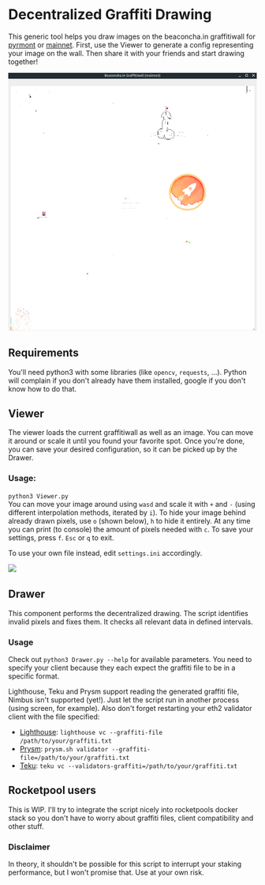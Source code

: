 # Decentralized Graffiti Drawing

This generic tool helps you draw images on the beaconcha.in graffitiwall for 
[pyrmont](https://pyrmont.beaconcha.in/graffitiwall) or
[mainnet](https://beaconcha.in/graffitiwall). First, use the Viewer to generate a config
representing your image on the wall. Then share it with your friends and start drawing together!

![Rocketpool](doc/desired.png "Default settings")
## Requirements
You'll need python3 with some libraries (like `opencv`, `requests`, ...).
Python will complain if you don't already have them installed, google if you don't know how to
do that.

## Viewer
The viewer loads the current graffitiwall as well as an image. You can move it around or
scale it until you found your favorite spot. Once you're done, you can save your
desired configuration, so it can be picked up by the Drawer.
### Usage:
`python3 Viewer.py` \
You can move your image around using `wasd` and scale it with `+` and `-`
(using different interpolation methods, iterated by `i`). To hide your image behind already drawn
pixels, use `o` (shown below), `h` to hide it entirely. At any time you can print (to console)
the amount of pixels needed with `c`. To save your settings, press `f`. `Esc` or `q` to exit.

To use your own file instead, edit `settings.ini` accordingly.

<img src="https://raw.githubusercontent.com/RomiRand/rpl_graffiti/main/doc/overpaint.png" width="400">

## Drawer
This component performs the decentralized drawing. The script identifies invalid pixels
and fixes them. It checks all relevant data in defined intervals.

### Usage
Check out `python3 Drawer.py --help` for available parameters. You need to specify your client because
they each expect the graffiti file to be in a specific format.

Lighthouse, Teku and Prysm support reading the generated graffiti file, Nimbus isn't supported (yet!).
Just let the script run in another process (using screen, for example).
Also don't forget restarting your eth2 validator client with the file specified:
- [Lighthouse](https://lighthouse-book.sigmaprime.io/graffiti.html#1-using-the---graffiti-file-flag-on-the-validator-client):
  `lighthouse vc --graffiti-file /path/to/your/graffiti.txt`
- [Prysm](https://docs.prylabs.network/docs/prysm-usage/graffiti-file/): 
  `prysm.sh validator --graffiti-file=/path/to/your/graffiti.txt`
- [Teku](https://docs.teku.consensys.net/en/latest/Reference/CLI/CLI-Syntax/#validators-graffiti-file):
  `teku vc --validators-graffiti=/path/to/your/graffiti.txt`

## Rocketpool users
This is WIP. I'll try to integrate the script nicely into rocketpools docker stack so you 
don't have to worry about graffiti files, client compatibility and other stuff.

### Disclaimer
In theory, it shouldn't be possible for this script to interrupt your staking performance,
but I won't promise that. Use at your own risk.
